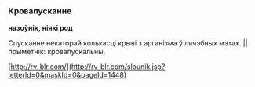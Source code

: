 ### Кровапусканне
**назоўнік, ніякі род**

Спусканне некаторай колькасці крыві з арганізма ў лячэбных мэтах. || прыметнік: кровапускальны.

<a rel="author">[http://rv-blr.com/](http://rv-blr.com/slounik.jsp?letterId=0&maskId=0&pageId=1448)</a>
